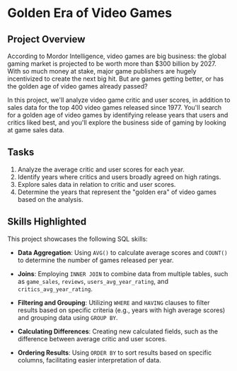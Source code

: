# Golden Era of Video Games

## Project Overview

According to Mordor Intelligence, video games are big business: the global gaming market is projected to be worth more than $300 billion by 2027. With so much money at stake, major game publishers are hugely incentivized to create the next big hit. But are games getting better, or has the golden age of video games already passed?

In this project, we'll analyze video game critic and user scores, in addition to sales data for the top 400 video games released since 1977. You'll search for a golden age of video games by identifying release years that users and critics liked best, and you'll explore the business side of gaming by looking at game sales data.

## Tasks

1. Analyze the average critic and user scores for each year.
2. Identify years where critics and users broadly agreed on high ratings.
3. Explore sales data in relation to critic and user scores.
4. Determine the years that represent the "golden era" of video games based on the analysis.

## Skills Highlighted

This project showcases the following SQL skills:

- **Data Aggregation**: Using `AVG()` to calculate average scores and `COUNT()` to determine the number of games released per year.
  
- **Joins**: Employing `INNER JOIN` to combine data from multiple tables, such as `game_sales`, `reviews`, `users_avg_year_rating`, and `critics_avg_year_rating`.

- **Filtering and Grouping**: Utilizing `WHERE` and `HAVING` clauses to filter results based on specific criteria (e.g., years with high average scores) and grouping data using `GROUP BY`.

- **Calculating Differences**: Creating new calculated fields, such as the difference between average critic and user scores.

- **Ordering Results**: Using `ORDER BY` to sort results based on specific columns, facilitating easier interpretation of data.
